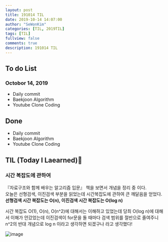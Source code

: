 ```yaml
---
layout: post
title: 191014 TIL
date: 2019-10-14 14:07:00
author: "SeWonKim"
categories: [TIL, 2019TIL]
tags: [TIL]
fullview: false
comments: true
description: 191014 TIL
---
```


## To do List

### Octobor 14, 2019

- Daily commit
- Baekjoon Algorithm
- Youtube Clone Coding

## Done

- Daily commit
- Baekjoon Algorithm
- Youtube Clone Coding

## TIL (Today I Laearned)🤔

### 시간 복잡도에 관하여

『자료구조와 함께 배우는 알고리즘 입문』 책을 보면서 개념을 정리 중 이다.  
오늘은 선형검색, 이진검색 부분을 읽었는데 시간복잡도에 관하여 큰 깨달음을 얻었다.  
**선형검색 시간 복잡도는 O(n), 이진검색 시간 복잡도는 O(log n)**

시간 복잡도 O(1), O(n), O(n^2)에 대해서는 이해하고 있었는데 당최 O(log n)에 대해서 이해가 안갔었는데
이진검색이 for문을 돌 때마다 검색 범위를 절반으로 줄여주니 n^2의 반대 개념으로 log n 이라고 생각하면 되겠구나 라고 생각했다!

![image](https://user-images.githubusercontent.com/30452963/66730531-57a8f200-ee8d-11e9-8ec6-6de5da0ae9f3.png)
